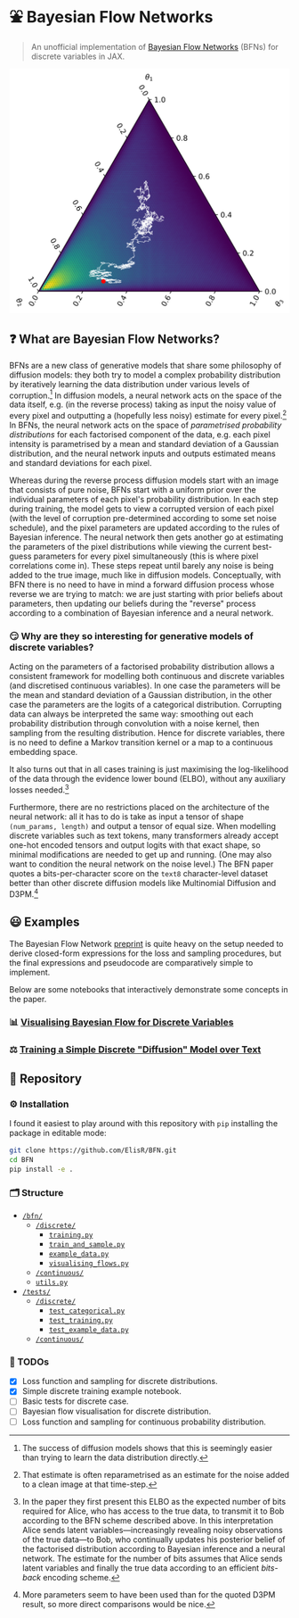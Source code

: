 # ⛲ Bayesian Flow Networks

> An unofficial implementation of [Bayesian Flow Networks](https://arxiv.org/abs/2308.07037) (BFNs) for discrete variables in JAX.

![Ternary diagram of BFNs](./ternary.svg)

## ❓ What are Bayesian Flow Networks?

BFNs are a new class of generative models that share some philosophy of diffusion models: they both try to model a complex probability distribution by iteratively learning the data distribution under various levels of corruption.[^1]
In diffusion models, a neural network acts on the space of the data itself, e.g. (in the reverse process) taking as input the noisy value of every pixel and outputting a (hopefully less noisy) estimate for every pixel.[^2]
In BFNs, the neural network acts on the space of _parametrised probability distributions_ for each factorised component of the data, e.g. each pixel intensity is parametrised by a mean and standard deviation of a Gaussian distribution, and the neural network inputs and outputs estimated means and standard deviations for each pixel.

Whereas during the reverse process diffusion models start with an image that consists of pure noise, BFNs start with a uniform prior over the individual parameters of each pixel's probability distribution.
In each step during training, the model gets to view a corrupted version of each pixel (with the level of corruption pre-determined according to some set noise schedule), and the pixel parameters are updated according to the rules of Bayesian inference.
The neural network then gets another go at estimating the parameters of the pixel distributions while viewing the current best-guess parameters for every pixel simultaneously (this is where pixel correlations come in).
These steps repeat until barely any noise is being added to the true image, much like in diffusion models.
Conceptually, with BFN there is no need to have in mind a forward diffusion process whose reverse we are trying to match: we are just starting with prior beliefs about parameters, then updating our beliefs during the "reverse" process according to a combination of Bayesian inference and a neural network.

[^1]: The success of diffusion models shows that this is seemingly easier than trying to learn the data distribution directly.
[^2]: That estimate is often reparametrised as an estimate for the noise added to a clean image at that time-step.

### 😏 Why are they so interesting for generative models of discrete variables?

Acting on the parameters of a factorised probability distribution allows a consistent framework for modelling both continuous and discrete variables (and discretised continuous variables).
In one case the parameters will be the mean and standard deviation of a Gaussian distribution, in the other case the parameters are the logits of a categorical distribution.
Corrupting data can always be interpreted the same way: smoothing out each probability distribution through convolution with a noise kernel, then sampling from the resulting distribution.
Hence for discrete variables, there is no need to define a Markov transition kernel or a map to a continuous embedding space.

It also turns out that in all cases training is just maximising the log-likelihood of the data through the evidence lower bound (ELBO), without any auxiliary losses needed.[^3]

Furthermore, there are no restrictions placed on the architecture of the neural network: all it has to do is take as input a tensor of shape `(num_params, length)` and output a tensor of equal size.
When modelling discrete variables such as text tokens, many transformers already accept one-hot encoded tensors and output logits with that exact shape, so minimal modifications are needed to get up and running.
(One may also want to condition the neural network on the noise level.)
The BFN paper quotes a bits-per-character score on the `text8` character-level dataset better than other discrete diffusion models like Multinomial Diffusion and D3PM.[^4] 

[^3]: In the paper they first present this ELBO as the expected number of bits required for Alice, who has access to the true data, to transmit it to Bob according to the BFN scheme described above.
In this interpretation Alice sends latent variables—increasingly revealing noisy observations of the true data—to Bob, who continually updates his posterior belief of the factorised distribution according to Bayesian inference and a neural network.
The estimate for the number of bits assumes that Alice sends latent variables and finally the true data according to an efficient _bits-back_ encoding scheme.
[^4]: More parameters seem to have been used than for the quoted D3PM result, so more direct comparisons would be nice.

## 😃 Examples

The Bayesian Flow Network [preprint](https://arxiv.org/abs/2308.07037) is quite heavy on the setup needed to derive closed-form expressions for the loss and sampling procedures, but the final expressions and pseudocode are comparatively simple to implement.

Below are some notebooks that interactively demonstrate some concepts in the paper.

### 📊 [Visualising Bayesian Flow for Discrete Variables](./Visualising_Flow.ipynb)

### ⚖️ [Training a Simple Discrete "Diffusion" Model over Text](./BFN_Experiment.ipynb)


## 📁 Repository

### ⚙️ Installation

I found it easiest to play around with this repository with `pip` installing the package in editable mode:

```bash
git clone https://github.com/ElisR/BFN.git
cd BFN
pip install -e .
```

### 🗂️ Structure

- [`/bfn/`](./bfn/)
  - [`/discrete/`](./bfn/discrete/)
    - [`training.py`](./bfn/training.py)
    - [`train_and_sample.py`](./bfn/train_and_sample.py)
    - [`example_data.py`](./bfn/example_data.py)
    - [`visualising_flows.py`](./bfn/visualising_flows.py)
  - [`/continuous/`](./bfn/continuous/)
  - [`utils.py`](./bfn/utils.py)
- [`/tests/`](./tests/)
  - [`/discrete/`](./tests/discrete/)
    - [`test_categorical.py`](./tests/test_categorical.py)
    - [`test_training.py`](./tests/test_training.py)
    - [`test_example_data.py`](./tests/test_example_data.py)
  - [`/continuous/`](./tests/continuous/)

### 🎯 TODOs

- [x] Loss function and sampling for discrete distributions.
- [x] Simple discrete training example notebook.
- [ ] Basic tests for discrete case.
- [ ] Bayesian flow visualisation for discrete distribution.
- [ ] Loss function and sampling for continuous probability distribution.
